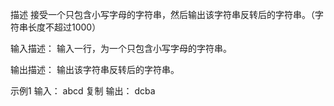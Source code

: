 描述
接受一个只包含小写字母的字符串，然后输出该字符串反转后的字符串。（字符串长度不超过1000）

输入描述：
输入一行，为一个只包含小写字母的字符串。

输出描述：
输出该字符串反转后的字符串。

示例1
输入：
abcd
复制
输出：
dcba